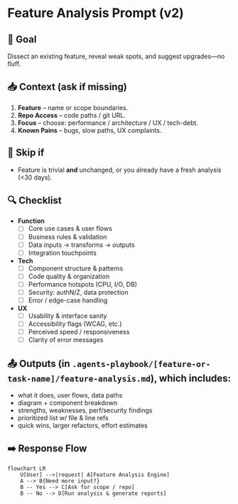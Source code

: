 # Feature Analysis Prompt (v2)

## 🎯 Goal
Dissect an existing feature, reveal weak spots, and suggest upgrades—no fluff.

## 📥 Context (ask if missing)
1. **Feature** – name or scope boundaries.
2. **Repo Access** – code paths / git URL.
3. **Focus** – choose: performance / architecture / UX / tech-debt.
4. **Known Pains** – bugs, slow paths, UX complaints.

## 🚦 Skip if
- Feature is trivial **and** unchanged, or you already have a fresh analysis (<30 days).

## 🔍 Checklist
- **Function**  
  - [ ] Core use cases & user flows  
  - [ ] Business rules & validation  
  - [ ] Data inputs → transforms → outputs  
  - [ ] Integration touchpoints  

- **Tech**  
  - [ ] Component structure & patterns  
  - [ ] Code quality & organization  
  - [ ] Performance hotspots (CPU, I/O, DB)  
  - [ ] Security: authN/Z, data protection  
  - [ ] Error / edge-case handling  

- **UX**  
  - [ ] Usability & interface sanity  
  - [ ] Accessibility flags (WCAG, etc.)  
  - [ ] Perceived speed / responsiveness  
  - [ ] Clarity of error messages  

## 📤 Outputs (in `.agents-playbook/[feature-or-task-name]/feature-analysis.md`), which includes:
- what it does, user flows, data paths
- diagram + component breakdown
- strengths, weaknesses, perf/security findings
- prioritized list w/ file & line refs
- quick wins, larger refactors, effort estimates

## ➡️ Response Flow
```mermaid
flowchart LR
    U[User] -->|request| A[Feature Analysis Engine]
    A --> B{Need more input?}
    B -- Yes --> C[Ask for scope / repo]
    B -- No --> D[Run analysis & generate reports]
